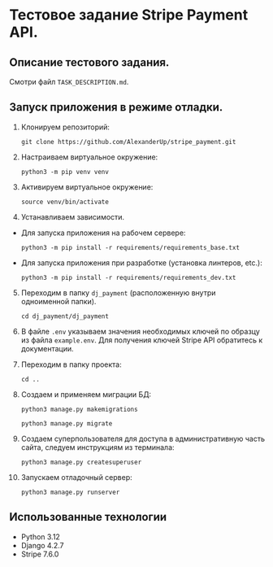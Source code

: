 # Тестовое задание Stripe Payment API.

## Описание тестового задания.

Смотри файл ```TASK_DESCRIPTION.md```.

## Запуск приложения в режиме отладки.

1. Клонируем репозиторий:

    ```git clone https://github.com/AlexanderUp/stripe_payment.git```

2. Настраиваем виртуальное окружение:

    ```python3 -m pip venv venv```

3. Активируем виртуальное окружение:

    ```source venv/bin/activate```

4. Устанавливаем зависимости.

- Для запуска приложения на рабочем сервере:

    ```python3 -m pip install -r requirements/requirements_base.txt```

- Для запуска приложения при разработке (установка линтеров, etc.):

    ```python3 -m pip install -r requirements/requirements_dev.txt```

5. Переходим в папку ```dj_payment``` (расположенную внутри одноименной папки).

    ```cd dj_payment/dj_payment```

6. В файле ```.env``` указываем значения необходимых ключей по образцу из файла ```example.env```. Для получения ключей Stripe API обратитесь к документации.

7. Переходим в папку проекта:

    ```cd ..```

8. Создаем и применяем миграции БД:

    ```python3 manage.py makemigrations```

    ```python3 manage.py migrate```

9. Создаем суперпользователя для доступа в административную часть сайта, следуем инструкциям из терминала:

    ```python3 manage.py createsuperuser```

10. Запускаем отладочный сервер:

    ```python3 manage.py runserver```


## Использованные технологии

- Python 3.12
- Django 4.2.7
- Stripe 7.6.0
